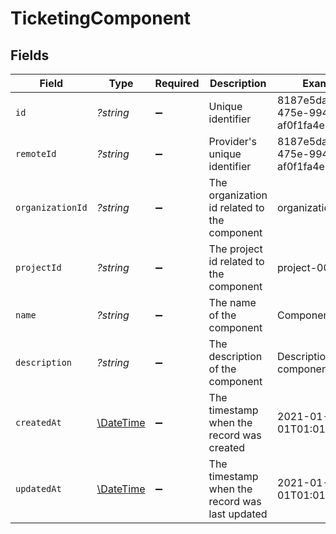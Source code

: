 # TicketingComponent


## Fields

| Field                                                         | Type                                                          | Required                                                      | Description                                                   | Example                                                       |
| ------------------------------------------------------------- | ------------------------------------------------------------- | ------------------------------------------------------------- | ------------------------------------------------------------- | ------------------------------------------------------------- |
| `id`                                                          | *?string*                                                     | :heavy_minus_sign:                                            | Unique identifier                                             | 8187e5da-dc77-475e-9949-af0f1fa4e4e3                          |
| `remoteId`                                                    | *?string*                                                     | :heavy_minus_sign:                                            | Provider's unique identifier                                  | 8187e5da-dc77-475e-9949-af0f1fa4e4e3                          |
| `organizationId`                                              | *?string*                                                     | :heavy_minus_sign:                                            | The organization id related to the component                  | organization-001                                              |
| `projectId`                                                   | *?string*                                                     | :heavy_minus_sign:                                            | The project id related to the component                       | project-001                                                   |
| `name`                                                        | *?string*                                                     | :heavy_minus_sign:                                            | The name of the component                                     | Component Falcon                                              |
| `description`                                                 | *?string*                                                     | :heavy_minus_sign:                                            | The description of the component                              | Description of the component                                  |
| `createdAt`                                                   | [\DateTime](https://www.php.net/manual/en/class.datetime.php) | :heavy_minus_sign:                                            | The timestamp when the record was created                     | 2021-01-01T01:01:01.000Z                                      |
| `updatedAt`                                                   | [\DateTime](https://www.php.net/manual/en/class.datetime.php) | :heavy_minus_sign:                                            | The timestamp when the record was last updated                | 2021-01-01T01:01:01.000Z                                      |